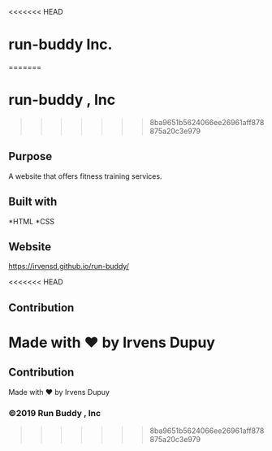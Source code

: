<<<<<<< HEAD
# run-buddy Inc.
=======
# run-buddy , Inc 
>>>>>>> 8ba9651b5624066ee26961aff878875a20c3e979

## Purpose

A website that offers fitness training services.

## Built with

*HTML
*CSS

## Website

https://irvensd.github.io/run-buddy/

<<<<<<< HEAD
## Contribution

Made with ❤️ by Irvens Dupuy
=======
## Contribution 
Made with ❤️ by Irvens Dupuy 

### ©️2019 Run Buddy , Inc 
>>>>>>> 8ba9651b5624066ee26961aff878875a20c3e979
